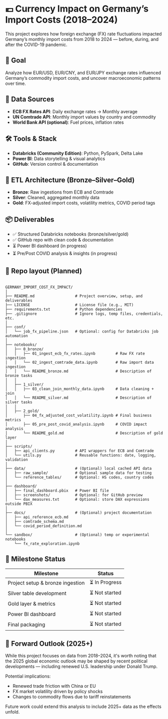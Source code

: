 # 💶 Currency Impact on Germany’s Import Costs (2018–2024)

This project explores how foreign exchange (FX) rate fluctuations impacted Germany’s monthly import costs from 2018 to 2024 — before, during, and after the COVID-19 pandemic.

## 🧩 Goal
Analyze how EUR/USD, EUR/CNY, and EUR/JPY exchange rates influenced Germany’s commodity import costs, and uncover macroeconomic patterns over time.

## 🔗 Data Sources
- **ECB FX Rates API**: Daily exchange rates → Monthly average
- **UN Comtrade API**: Monthly import values by country and commodity
- **World Bank API (optional)**: Fuel prices, inflation rates

## 🛠 Tools & Stack
- **Databricks (Community Edition)**: Python, PySpark, Delta Lake
- **Power BI**: Data storytelling & visual analytics
- **GitHub**: Version control & documentation

## 🔁 ETL Architecture (Bronze–Silver–Gold)
- **Bronze**: Raw ingestions from ECB and Comtrade
- **Silver**: Cleaned, aggregated monthly data
- **Gold**: FX-adjusted import costs, volatility metrics, COVID period tags

## 📦 Deliverables
- ✅ Structured Databricks notebooks (bronze/silver/gold)
- ✅ GitHub repo with clean code & documentation
- ⏳ Power BI dashboard (in progress)
- ⏳ Pre/Post COVID analysis & insights (in progress)

## 📁 Repo layout (Planned)
```

GERMANY_IMPORT_COST_FX_IMPACT/
│
├── README.md                  # Project overview, setup, and deliverables
├── LICENSE                    # License file (e.g., MIT)
├── requirements.txt           # Python dependencies
├── .gitignore                 # Ignore logs, temp files, credentials, etc.
│
├── conf/
│   └── job_fx_pipeline.json   # Optional: config for Databricks job automation
│
├── notebooks/
│   ├── 0_bronze/
│   │   ├── 01_ingest_ecb_fx_rates.ipynb         # Raw FX rate ingestion
│   │   └── 02_ingest_comtrade_data.ipynb        # Raw import data ingestion
│   │   └── README_bronze.md                     # Description of bronze tasks
│   │
│   ├── 1_silver/
│   │   ├── 03_clean_join_monthly_data.ipynb     # Data cleaning + join
│   │   └── README_silver.md                     # Description of silver tasks
│   │
│   ├── 2_gold/
│       ├── 04_fx_adjusted_cost_volatility.ipynb # Final business metrics
│       ├── 05_pre_post_covid_analysis.ipynb     # COVID impact analysis
│       └── README_gold.md                       # Description of gold layer
│
├── scripts/
│   ├── api_clients.py         # API wrappers for ECB and Comtrade
│   └── utils.py               # Reusable functions: date, logging, validation
│
├── data/                      # (Optional) local cached API data
│   ├── raw_sample/            # Optional sample data for testing
│   └── reference_tables/      # Optional: HS codes, country codes
│
├── dashboard/
│   ├── final_dashboard.pbix   # Power BI file
│   ├── screenshots/           # Optional: for GitHub preview
│   └── dax_measures.txt       # Optional: store DAX expressions outside PBIX
│
├── docs/                      # (Optional) project documentation
│   ├── api_reference_ecb.md
│   ├── comtrade_schema.md
│   └── covid_period_definition.md
│
└── sandbox/                   # (Optional) temp or experimental notebooks
    └── fx_rate_exploration.ipynb

```

## 📅 Milestone Status
| Milestone | Status |
|----------|--------|
| Project setup & bronze ingestion | ⏳ In Progress |
| Silver table development | ⏳ Not started |
| Gold layer & metrics | ⏳ Not started |
| Power BI dashboard | ⏳ Not started |
| Final packaging | ⏳ Not started |


## 🧭 Forward Outlook (2025+)

While this project focuses on data from 2018–2024, it's worth noting that the 2025 global economic outlook may be shaped by recent political developments — including renewed U.S. leadership under Donald Trump.

Potential implications:
- Renewed trade friction with China or EU
- FX market volatility driven by policy shocks
- Changes to commodity flows due to tariff reinstatements

Future work could extend this analysis to include 2025+ data as the effects unfold.

